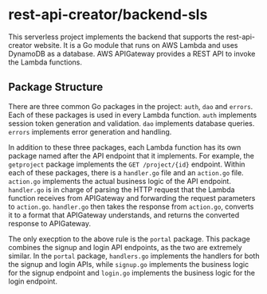 # rest-api-creator/backend-sls #

This serverless project implements the backend that supports the rest-api-creator website. It is a Go module that runs on AWS Lambda and uses DynamoDB as a database. AWS APIGateway provides a REST API to invoke the Lambda functions.

## Package Structure

There are three common Go packages in the project: `auth`, `dao` and `errors`. Each of these packages is used in every Lambda function. `auth` implements session token generation and validation. `dao` implements database queries. `errors` implements error generation and handling.

In addition to these three packages, each Lambda function has its own package named after the API endpoint that it implements. For example, the `getproject` package implements the `GET /project/{id}` endpoint. Within each of these packages, there is a `handler.go` file and an `action.go` file. `action.go` implements the actual business logic of the API endpoint. `handler.go` is in charge of parsing the HTTP request that the Lambda function receives from APIGateway and forwarding the request parameters to `action.go`. `handler.go` then takes the response from `action.go`, converts it to a format that APIGateway understands, and returns the converted response to APIGateway. 

The only execption to the above rule is the `portal` package. This package combines the signup and login API endpoints, as the two are extremely similar. In the `portal` package, `handlers.go` implements the handlers for both the signup and login APIs, while `signup.go` implements the business logic for the signup endpoint and `login.go` implements the business logic for the login endpoint.
